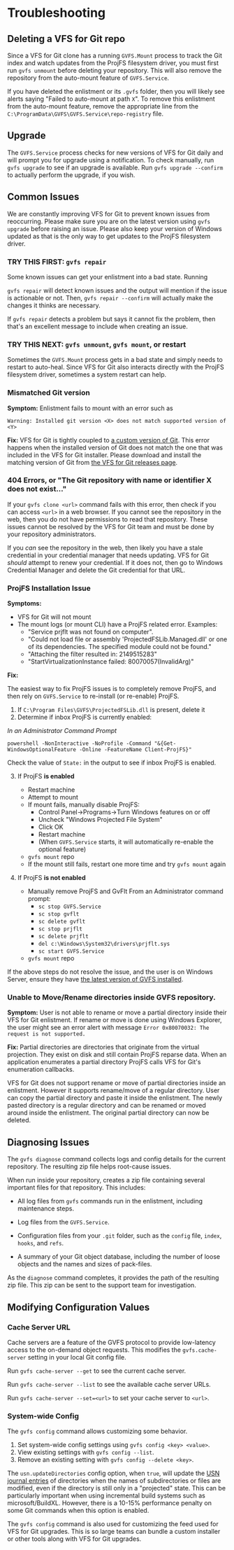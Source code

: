 Troubleshooting
===============

Deleting a VFS for Git repo
---------------------------

Since a VFS for Git clone has a running `GVFS.Mount` process to track the
Git index and watch updates from the ProjFS filesystem driver, you must
first run `gvfs unmount` before deleting your repository. This will also
remove the repository from the auto-mount feature of `GVFS.Service`.

If you have deleted the enlistment or its `.gvfs` folder, then you will
likely see alerts saying "Failed to auto-mount at path `X`". To remove
this enlistment from the auto-mount feature, remove the appropriate line
from the `C:\ProgramData\GVFS\GVFS.Service\repo-registry` file.

Upgrade
-------

The `GVFS.Service` process checks for new versions of VFS for Git daily and
will prompt you for upgrade using a notification. To check manually, run
`gvfs upgrade` to see if an upgrade is available. Run `gvfs upgrade --confirm`
to actually perform the upgrade, if you wish.

Common Issues
-------------

We are constantly improving VFS for Git to prevent known issues from
reoccurring. Please make sure you are on the latest version using `gvfs upgrade`
before raising an issue. Please also keep your version of Windows updated
as that is the only way to get updates to the ProjFS filesystem driver.

### TRY THIS FIRST: `gvfs repair`

Some known issues can get your enlistment into a bad state. Running

`gvfs repair` will detect known issues and the output will mention if the
issue is actionable or not. Then, `gvfs repair --confirm` will actually
make the changes it thinks are necessary.

If `gvfs repair` detects a problem but says it cannot fix the problem,
then that's an excellent message to include when creating an issue.

### TRY THIS NEXT: `gvfs unmount`, `gvfs mount`, or restart

Sometimes the `GVFS.Mount` process gets in a bad state and simply needs to
restart to auto-heal. Since VFS for Git also interacts directly with the
ProjFS filesystem driver, sometimes a system restart can help.

### Mismatched Git version

**Symptom:** Enlistment fails to mount with an error such as

```
Warning: Installed git version <X> does not match supported version of <Y>
```

**Fix:** VFS for Git is tightly coupled to
[a custom version of Git](https://github.com/microsoft/git). This error
happens when the installed version of Git does not match the one that was
included in the VFS for Git installer. Please download and install the
matching version of Git from
[the VFS for Git releases page](https://github.com/microsoft/vfsforgit/releases).

### 404 Errors, or "The Git repository with name or identifier X does not exist..."

If your `gvfs clone <url>` command fails with this error, then check if you
can access `<url>` in a web browser. If you cannot see the repository in the
web, then you do not have permissions to read that repository. These issues
cannot be resolved by the VFS for Git team and must be done by your repository
administrators.

If you _can_ see the repository in the web, then likely you have a stale
credential in your credential manager that needs updating. VFS for Git
_should_ attempt to renew your credential. If it does not, then go to
Windows Credential Manager and delete the Git credential for that URL.

### ProjFS Installation Issue

**Symptoms:**

- VFS for Git will not mount
- The mount logs (or mount CLI) have a ProjFS related error.
Examples:
   - "Service prjflt was not found on computer".
    - "Could not load file or assembly 'ProjectedFSLib.Managed.dll' or one
      of its dependencies. The specified module could not be found."
    - "Attaching the filter resulted in: 2149515283"
    - "StartVirtualizationInstance failed: 80070057(InvalidArg)"

**Fix:**

The easiest way to fix ProjFS issues is to completely remove ProjFS, and 
then rely on `GVFS.Service` to re-install (or re-enable) ProjFS.

1. If `C:\Program Files\GVFS\ProjectedFSLib.dll` is present, delete it
2. Determine if inbox ProjFS is currently enabled:

*In an Administrator Command Prompt*

```powershell -NonInteractive -NoProfile -Command "&{Get-WindowsOptionalFeature -Online -FeatureName Client-ProjFS}"```

Check the value of `State:` in the output to see if inbox ProjFS is enabled.

3. If ProjFS **is enabled**
   - Restart machine
   - Attempt to mount
   - If mount fails, manually disable ProjFS:
       - Control Panel->Programs->Turn Windows features on or off
       - Uncheck "Windows Projected File System"
      - Click OK
      - Restart machine
      - (When `GVFS.Service` starts, it will automatically re-enable the optional feature)
    - `gvfs mount` repo
    - If the mount still fails, restart one more time and try `gvfs mount` again

4. If ProjFS **is not enabled**
    - Manually remove ProjFS and GvFlt
    From an Administrator command prompt:
        - `sc stop GVFS.Service`
       -  `sc stop gvflt`
       -  `sc delete gvflt`
       - `sc stop prjflt`
      - `sc delete prjflt`
      - `del c:\Windows\System32\drivers\prjflt.sys`
      - `sc start GVFS.Service`
    - `gvfs mount` repo

If the above steps do not resolve the issue, and the user is on Windows
Server, ensure they have
[the latest version of GVFS installed](https://github.com/microsoft/vfsforgit/releases).

### Unable to Move/Rename directories inside GVFS repository.

**Symptom:**
User is not able to rename or move a partial directory inside their
VFS for Git enlistment. If rename or move is done using Windows Explorer,
the user might see an error alert with message ```Error 0x80070032: The request is not supported.```

**Fix:**
Partial directories are directories that originate from the virtual projection.
They exist on disk and still contain ProjFS reparse data. When an application
enumerates a partial directory ProjFS calls VFS for Git's enumeration callbacks.

VFS for Git does not support rename or move of partial directories inside an
enlistment. However it supports rename/move of a regular directory. User can
copy the partial directory and paste it inside the enlistment. The newly pasted
directory is a regular directory and can be renamed or moved around inside the
enlistment. The original partial directory can now be deleted.

Diagnosing Issues
-----------------

The `gvfs diagnose` command collects logs and config details for the current
repository. The resulting zip file helps root-cause issues.

When run inside your repository, creates a zip file containing several important
files for that repository. This includes:

* All log files from `gvfs` commands run in the enlistment, including
  maintenance steps.

* Log files from the `GVFS.Service`.

* Configuration files from your `.git` folder, such as the `config` file,
  `index`, `hooks`, and `refs`.

* A summary of your Git object database, including the number of loose objects
  and the names and sizes of pack-files.

As the `diagnose` command completes, it provides the path of the resulting
zip file. This zip can be sent to the support team for investigation.

Modifying Configuration Values
------------------------------

### Cache Server URL

Cache servers are a feature of the GVFS protocol to provide low-latency
access to the on-demand object requests. This modifies the `gvfs.cache-server`
setting in your local Git config file.

Run `gvfs cache-server --get` to see the current cache server.

Run `gvfs cache-server --list` to see the available cache server URLs.

Run `gvfs cache-server --set=<url>` to set your cache server to `<url>`.

### System-wide Config

The `gvfs config` command allows customizing some behavior.

1. Set system-wide config settings using `gvfs config <key> <value>`.
2. View existing settings with `gvfs config --list`.
3. Remove an existing setting with `gvfs config --delete <key>`.

The `usn.updateDirectories` config option, when `true`, will update the
[USN journal entries](https://docs.microsoft.com/en-us/windows-server/administration/windows-commands/fsutil-usn)
of directories when the names of subdirectories or files are modified,
even if the directory is still only in a "projected" state. This can be
particularly important when using incremental build systems such as
microsoft/BuildXL. However, there is a 10-15% performance penalty on some
Git commands when this option is enabled.

The `gvfs config` command is also used for customizing the feed used for
VFS for Git upgrades. This is so large teams can bundle a custom installer
or other tools along with VFS for Git upgrades.
